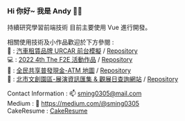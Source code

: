 ### Hi 你好~ 我是 Andy :wave::grinning:
  
持續研究學習前端技術
目前主要使用 Vue 進行開發。

相關使用技術及小作品歡迎於下方參閱 :  
:car: : [汽車租賃品牌 URCAR 前台模擬](https://sming0305.github.io/URCAR/#/) / [Repository](https://github.com/sming0305/URCAR)  
:computer: : [2022 4th The F2E 活動作品](https://sming0305.github.io/THE-F2E-2022/) / [Repository](https://github.com/sming0305/THE-F2E-2022)  
:atm: : [全民共享普發現金-ATM 地圖](https://sming0305.github.io/6000-ATM-Map/) / [Repository](https://github.com/sming0305/6000-ATM-Map)  
:city_sunset: : [北市文創園區-展演資訊匯集 & 觀展日查詢網站](https://sming0305.github.io/Let-s-Entertaining/) / [Repository](https://github.com/sming0305/Let-s-Entertaining) 


Contact Information : :mailbox: <a href="mailto:sming0305@mail.com">sming0305@mail.com</a>  
Medium : :memo: https://medium.com/@sming0305  
CakeResume : <a href="https://www.cakeresume.com/s--busYj0A3V7Sh1cD_6rbS9A--/yi-aea673">CakeResume</a>  
